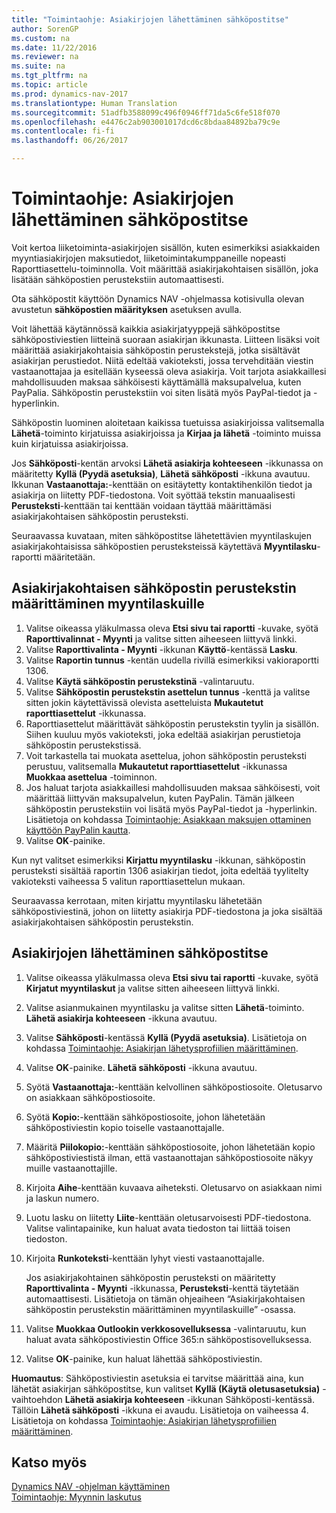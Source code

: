 ```yaml
---
title: "Toimintaohje: Asiakirjojen lähettäminen sähköpostitse"
author: SorenGP
ms.custom: na
ms.date: 11/22/2016
ms.reviewer: na
ms.suite: na
ms.tgt_pltfrm: na
ms.topic: article
ms.prod: dynamics-nav-2017
ms.translationtype: Human Translation
ms.sourcegitcommit: 51adfb3588099c496f0946ff71da5c6fe518f070
ms.openlocfilehash: e4476c2ab903001017dcd6c8bdaa84892ba79c9e
ms.contentlocale: fi-fi
ms.lasthandoff: 06/26/2017

---
```


# <a name="how-to-send-documents-by-email"></a>Toimintaohje: Asiakirjojen lähettäminen sähköpostitse
Voit kertoa liiketoiminta-asiakirjojen sisällön, kuten esimerkiksi asiakkaiden myyntiasiakirjojen maksutiedot, liiketoimintakumppaneille nopeasti Raporttiasettelu-toiminnolla. Voit määrittää asiakirjakohtaisen sisällön, joka lisätään sähköpostien perustekstiin automaattisesti.

Ota sähköpostit käyttöön Dynamics NAV -ohjelmassa kotisivulla olevan avustetun **sähköpostien määrityksen** asetuksen avulla.

Voit lähettää käytännössä kaikkia asiakirjatyyppejä sähköpostitse sähköpostiviestien liitteinä suoraan asiakirjan ikkunasta. Liitteen lisäksi voit määrittää asiakirjakohtaisia sähköpostin perustekstejä, jotka sisältävät asiakirjan perustiedot. Niitä edeltää vakioteksti, jossa tervehditään viestin vastaanottajaa ja esitellään kyseessä oleva asiakirja. Voit tarjota asiakkaillesi mahdollisuuden maksaa sähköisesti käyttämällä maksupalvelua, kuten PayPalia. Sähköpostin perustekstiin voi siten lisätä myös PayPal-tiedot ja -hyperlinkin.

Sähköpostin luominen aloitetaan kaikissa tuetuissa asiakirjoissa valitsemalla **Lähetä**-toiminto kirjatuissa asiakirjoissa ja **Kirjaa ja lähetä** -toiminto muissa kuin kirjatuissa asiakirjoissa.

Jos **Sähköposti**-kentän arvoksi **Lähetä asiakirja kohteeseen** -ikkunassa on määritetty **Kyllä (Pyydä asetuksia)**, **Lähetä sähköposti** -ikkuna avautuu. Ikkunan **Vastaanottaja:**-kenttään on esitäytetty kontaktihenkilön tiedot ja asiakirja on liitetty PDF-tiedostona. Voit syöttää tekstin manuaalisesti **Perusteksti**-kenttään tai kenttään voidaan täyttää määrittämäsi asiakirjakohtaisen sähköpostin perusteksti.

Seuraavassa kuvataan, miten sähköpostitse lähetettävien myyntilaskujen asiakirjakohtaisissa sähköpostien perusteksteissä käytettävä **Myyntilasku**-raportti määritetään.

## <a name="to-set-up-a-document-specific-email-body-for-sales-invoices"></a>Asiakirjakohtaisen sähköpostin perustekstin määrittäminen myyntilaskuille
1. Valitse oikeassa yläkulmassa oleva **Etsi sivu tai raportti** -kuvake, syötä **Raporttivalinnat - Myynti** ja valitse sitten aiheeseen liittyvä linkki.
2. Valitse **Raporttivalinta - Myynti** -ikkunan **Käyttö**-kentässä **Lasku**.
3. Valitse **Raportin tunnus** -kentän uudella rivillä esimerkiksi vakioraportti 1306.
4. Valitse **Käytä sähköpostin perustekstinä** -valintaruutu.
5. Valitse **Sähköpostin perustekstin asettelun tunnus** -kenttä ja valitse sitten jokin käytettävissä olevista asetteluista **Mukautetut raporttiasettelut** -ikkunassa.
6. Raporttiasettelut määrittävät sähköpostin perustekstin tyylin ja sisällön. Siihen kuuluu myös vakioteksti, joka edeltää asiakirjan perustietoja sähköpostin perustekstissä.
7. Voit tarkastella tai muokata asettelua, johon sähköpostin perusteksti perustuu, valitsemalla **Mukautetut raporttiasettelut** -ikkunassa **Muokkaa asettelua** -toiminnon.
8. Jos haluat tarjota asiakkaillesi mahdollisuuden maksaa sähköisesti, voit määrittää liittyvän maksupalvelun, kuten PayPalin. Tämän jälkeen sähköpostin perustekstiin voi lisätä myös PayPal-tiedot ja -hyperlinkin. Lisätietoja on kohdassa [Toimintaohje: Asiakkaan maksujen ottaminen käyttöön PayPalin kautta](sales-how-enable-customer-payments-paypal.md).
9. Valitse **OK**-painike.

Kun nyt valitset esimerkiksi **Kirjattu myyntilasku** -ikkunan, sähköpostin perusteksti sisältää raportin 1306 asiakirjan tiedot, joita edeltää tyylitelty vakioteksti vaiheessa 5 valitun raporttiasettelun mukaan.

Seuraavassa kerrotaan, miten kirjattu myyntilasku lähetetään sähköpostiviestinä, johon on liitetty asiakirja PDF-tiedostona ja joka sisältää asiakirjakohtaisen sähköpostin perustekstin.
## <a name="to-send-documents-by-email"></a>Asiakirjojen lähettäminen sähköpostitse
1. Valitse oikeassa yläkulmassa oleva **Etsi sivu tai raportti** -kuvake, syötä **Kirjatut myyntilaskut** ja valitse sitten aiheeseen liittyvä linkki.
2. Valitse asianmukainen myyntilasku ja valitse sitten **Lähetä**-toiminto. **Lähetä asiakirja kohteeseen** -ikkuna avautuu.
3. Valitse **Sähköposti**-kentässä **Kyllä (Pyydä asetuksia)**. Lisätietoja on kohdassa [Toimintaohje: Asiakirjan lähetysprofiilien määrittäminen](sales-how-setup-document-send-profiles.md).
4. Valitse **OK**-painike. **Lähetä sähköposti** -ikkuna avautuu.
5. Syötä **Vastaanottaja:**-kenttään kelvollinen sähköpostiosoite. Oletusarvo on asiakkaan sähköpostiosoite.
6. Syötä **Kopio:**-kenttään sähköpostiosoite, johon lähetetään sähköpostiviestin kopio toiselle vastaanottajalle.
7. Määritä **Piilokopio:**-kenttään sähköpostiosoite, johon lähetetään kopio sähköpostiviestistä ilman, että vastaanottajan sähköpostiosoite näkyy muille vastaanottajille.
8. Kirjoita **Aihe**-kenttään kuvaava aiheteksti. Oletusarvo on asiakkaan nimi ja laskun numero.
9. Luotu lasku on liitetty **Liite**-kenttään oletusarvoisesti PDF-tiedostona. Valitse valintapainike, kun haluat avata tiedoston tai liittää toisen tiedoston.
10. Kirjoita **Runkoteksti**-kenttään lyhyt viesti vastaanottajalle.

    Jos asiakirjakohtainen sähköpostin perusteksti on määritetty **Raporttivalinta - Myynti** -ikkunassa, **Perusteksti**-kenttä täytetään automaattisesti. Lisätietoja on tämän ohjeaiheen “Asiakirjakohtaisen sähköpostin perustekstin määrittäminen myyntilaskuille” -osassa.
11. Valitse **Muokkaa Outlookin verkkosovelluksessa** -valintaruutu, kun haluat avata sähköpostiviestin Office 365:n sähköpostisovelluksessa.
12. Valitse **OK**-painike, kun haluat lähettää sähköpostiviestin.

**Huomautus**: Sähköpostiviestin asetuksia ei tarvitse määrittää aina, kun lähetät asiakirjan sähköpostitse, kun valitset **Kyllä (Käytä oletusasetuksia)** -vaihtoehdon **Lähetä asiakirja kohteeseen** -ikkunan Sähköposti-kentässä. Tällöin **Lähetä sähköposti** -ikkuna ei avaudu. Lisätietoja on vaiheessa 4. Lisätietoja on kohdassa [Toimintaohje: Asiakirjan lähetysprofiilien määrittäminen](sales-how-setup-document-send-profiles.md).

## <a name="see-also"></a>Katso myös  
[Dynamics NAV -ohjelman käyttäminen](ui-work-product.md)  
[Toimintaohje: Myynnin laskutus](sales-how-invoice-sales.md)

